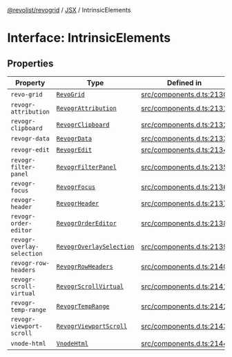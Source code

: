 [@revolist/revogrid](README.md) / [JSX](Namespace.JSX.md) / IntrinsicElements

# Interface: IntrinsicElements

## Properties

| Property | Type | Defined in |
| ------ | ------ | ------ |
| `revo-grid` | [`RevoGrid`](JSX.Interface.RevoGrid.md) | [src/components.d.ts:2130](https://github.com/revolist/revogrid/blob/25c443de65de6e4fb3ac1b2c638df62d9ca5c202/src/components.d.ts#L2130) |
| `revogr-attribution` | [`RevogrAttribution`](JSX.Interface.RevogrAttribution.md) | [src/components.d.ts:2131](https://github.com/revolist/revogrid/blob/25c443de65de6e4fb3ac1b2c638df62d9ca5c202/src/components.d.ts#L2131) |
| `revogr-clipboard` | [`RevogrClipboard`](JSX.Interface.RevogrClipboard.md) | [src/components.d.ts:2132](https://github.com/revolist/revogrid/blob/25c443de65de6e4fb3ac1b2c638df62d9ca5c202/src/components.d.ts#L2132) |
| `revogr-data` | [`RevogrData`](JSX.Interface.RevogrData.md) | [src/components.d.ts:2133](https://github.com/revolist/revogrid/blob/25c443de65de6e4fb3ac1b2c638df62d9ca5c202/src/components.d.ts#L2133) |
| `revogr-edit` | [`RevogrEdit`](JSX.Interface.RevogrEdit.md) | [src/components.d.ts:2134](https://github.com/revolist/revogrid/blob/25c443de65de6e4fb3ac1b2c638df62d9ca5c202/src/components.d.ts#L2134) |
| `revogr-filter-panel` | [`RevogrFilterPanel`](JSX.Interface.RevogrFilterPanel.md) | [src/components.d.ts:2135](https://github.com/revolist/revogrid/blob/25c443de65de6e4fb3ac1b2c638df62d9ca5c202/src/components.d.ts#L2135) |
| `revogr-focus` | [`RevogrFocus`](JSX.Interface.RevogrFocus.md) | [src/components.d.ts:2136](https://github.com/revolist/revogrid/blob/25c443de65de6e4fb3ac1b2c638df62d9ca5c202/src/components.d.ts#L2136) |
| `revogr-header` | [`RevogrHeader`](JSX.Interface.RevogrHeader.md) | [src/components.d.ts:2137](https://github.com/revolist/revogrid/blob/25c443de65de6e4fb3ac1b2c638df62d9ca5c202/src/components.d.ts#L2137) |
| `revogr-order-editor` | [`RevogrOrderEditor`](JSX.Interface.RevogrOrderEditor.md) | [src/components.d.ts:2138](https://github.com/revolist/revogrid/blob/25c443de65de6e4fb3ac1b2c638df62d9ca5c202/src/components.d.ts#L2138) |
| `revogr-overlay-selection` | [`RevogrOverlaySelection`](JSX.Interface.RevogrOverlaySelection.md) | [src/components.d.ts:2139](https://github.com/revolist/revogrid/blob/25c443de65de6e4fb3ac1b2c638df62d9ca5c202/src/components.d.ts#L2139) |
| `revogr-row-headers` | [`RevogrRowHeaders`](JSX.Interface.RevogrRowHeaders.md) | [src/components.d.ts:2140](https://github.com/revolist/revogrid/blob/25c443de65de6e4fb3ac1b2c638df62d9ca5c202/src/components.d.ts#L2140) |
| `revogr-scroll-virtual` | [`RevogrScrollVirtual`](JSX.Interface.RevogrScrollVirtual.md) | [src/components.d.ts:2141](https://github.com/revolist/revogrid/blob/25c443de65de6e4fb3ac1b2c638df62d9ca5c202/src/components.d.ts#L2141) |
| `revogr-temp-range` | [`RevogrTempRange`](JSX.Interface.RevogrTempRange.md) | [src/components.d.ts:2142](https://github.com/revolist/revogrid/blob/25c443de65de6e4fb3ac1b2c638df62d9ca5c202/src/components.d.ts#L2142) |
| `revogr-viewport-scroll` | [`RevogrViewportScroll`](JSX.Interface.RevogrViewportScroll.md) | [src/components.d.ts:2143](https://github.com/revolist/revogrid/blob/25c443de65de6e4fb3ac1b2c638df62d9ca5c202/src/components.d.ts#L2143) |
| `vnode-html` | [`VnodeHtml`](JSX.Interface.VnodeHtml.md) | [src/components.d.ts:2144](https://github.com/revolist/revogrid/blob/25c443de65de6e4fb3ac1b2c638df62d9ca5c202/src/components.d.ts#L2144) |
